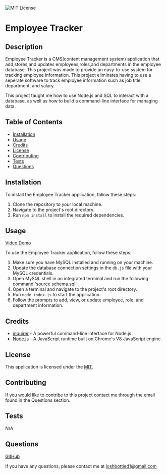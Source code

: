 ![MIT License](https://img.shields.io/badge/license-MIT-green.svg)

# Employee Tracker

## Description

Employee Tracker is a CMS(content management system) application that add,stores,and updates employees,roles,and departments in the employee database. This project was made to provide an easy-to-use system for tracking employee information. This project eliminates having to use a seperate software to track employee information such as job title, department, and salary.

This project taught me how to use Node.js and SQL to interact with a database, as well as how to build a command-line interface for managing data.

## Table of Contents

- [Installation](#installation)
- [Usage](#usage)
- [Credits](#credits)
- [License](#license)
- [Contributing](#contributing)
- [Tests](#tests)
- [Questions](#questions)

## Installation

To install the Employee Tracker application, follow these steps:

1. Clone the repository to your local machine.
2. Navigate to the project's root directory.
3. Run `npm install` to install the required dependencies.

## Usage

[Video Demo](https://drive.google.com/file/d/1rkPG0zECUZWdH_6yvI5l1SMCmZkCpQh-/view)

To use the Employee Tracker application, follow these steps:

1. Make sure you have MySQL installed and running on your machine.
2. Update the database connection settings in the `db.js` file with your MySQL credentials.
3. Open MySQL shell in an integrated terminal and run the following command 'source schema.sql'
4. Open a terminal and navigate to the project's root directory.
5. Run `node index.js` to start the application.
6. Follow the prompts to add, view, or update employee, role, and department information.

## Credits

- [inquirer](https://www.npmjs.com/package/inquirer) - A powerful command-line interface for Node.js.
- [Node.js](https://nodejs.org/en) - A JavaScript runtime built on Chrome's V8 JavaScript engine.

## License

This application is licensed under the [MIT](https://opensource.org/licenses/MIT).

## Contributing

If you would like to contribe to this project contact me through the email found in the Questions section.

## Tests

N/A

## Questions

[GitHub](https://github.com/josh4got)

If you have any questions, please contact me at joshbottied1@gmail.com
